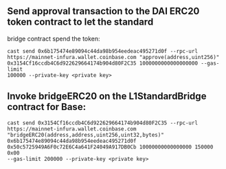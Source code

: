 ## Send approval transaction to the DAI ERC20 token contract to let the standard
bridge contract spend the token:
```
cast send 0x6b175474e89094c44da98b954eedeac495271d0f --rpc-url
https://mainnet-infura.wallet.coinbase.com "approve(address,uint256)"
0x3154Cf16ccdb4C6d922629664174b904d80F2C35 1000000000000000000 --gas-limit
100000 --private-key <private key>
```
## Invoke bridgeERC20 on the L1StandardBridge contract for Base:
```
cast send 0x3154Cf16ccdb4C6d922629664174b904d80F2C35 --rpc-url
https://mainnet-infura.wallet.coinbase.com
"bridgeERC20(address,address,uint256,uint32,bytes)"
0x6b175474e89094c44da98b954eedeac495271d0f
0x50c5725949A6F0c72E6C4a641F24049A917DB0Cb 10000000000000000 150000 0x00
--gas-limit 200000 --private-key <private key>
```
